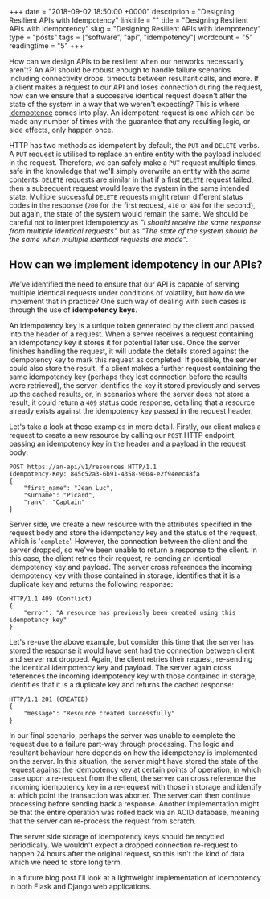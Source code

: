 +++
date = "2018-09-02 18:50:00 +0000"
description = "Designing Resilient APIs with Idempotency"
linktitle = ""
title = "Designing Resilient APIs with Idempotency"
slug = "Designing Resilient APIs with Idempotency"
type = "posts"
tags = ["software", "api", "idempotency"]
wordcount = "5"
readingtime = "5"
+++

How can we design APIs to be resilient when our networks necessarily aren't? An API should be robust enough to handle failure scenarios including connectivity drops, timeouts between resultant calls, and more. If a client makes a request to our API and loses connection during the request, how can we ensure that a successive identical request doesn't alter the state of the system in a way that we weren't expecting? This is where [idempotence](https://en.wikipedia.org/wiki/Idempotence) comes into play. An idempotent request is one which can be made any number of times with the guarantee that any resulting logic, or side effects, only happen once.

HTTP has two methods as idempotent by default, the `PUT` and `DELETE` verbs. A `PUT` request is utilised to replace an entire entity with the payload included in the request. Therefore, we can safely make a `PUT` request multiple times, safe in the knowledge that we'll simply overwrite an entity with the _same_ contents. `DELETE` requests are similar in that if a first `DELETE` request failed, then a subsequent request would leave the system in the same intended state. Multiple successful `DELETE` requests might return different status codes in the response (`200` for the first request, `410` or `404` for the second), but again, the state of the system would remain the same. We should be careful not to interpret idempotency as _"I should receive the same response from multiple identical requests"_ but as _"The state of the system should be the same when multiple identical requests are made"_.

## How can we implement idempotency in our APIs?

We've identified the need to ensure that our API is capable of serving multiple identical requests under conditions of volatility, but how do we implement that in practice? One such way of dealing with such cases is through the use of **idempotency keys**.

An idempotency key is a unique token generated by the client and passed into the header of a request. When a server receives a request containing an idempotency key it stores it for potential later use. Once the server finishes handling the request, it will update the details stored against the idempotency key to mark this request as completed. If possible, the server could also store the result. If a client makes a further request containing the same idempotency key (perhaps they lost connection before the results were retrieved), the server identifies the key it stored previously and serves up the cached results, or, in scenarios where the server does not store a result, it could return a `409` status code response, detailing that a resource already exists against the idempotency key passed in the request header.

Let's take a look at these examples in more detail. Firstly, our client makes a request to create a new resource by calling our `POST` HTTP endpoint, passing an idempotency key in the header and a payload in the request body:

```
POST https://an-api/v1/resources HTTP/1.1
Idempotency-Key: 845c52a3-6b91-4358-9004-e2f94eec48fa
{
    "first_name": "Jean Luc",
    "surname": "Picard",
    "rank": "Captain"
}
```

Server side, we create a new resource with the attributes specified in the request body and store the idempotency key and the status of the request, which is '`complete`'. However, the connection between the client and the server dropped, so we've been unable to return a response to the client. In this case, the client retries their request, re-sending an identical idempotency key and payload. The server cross references the incoming idempotency key with those contained in storage, identifies that it is a duplicate key and returns the following response:

```
HTTP/1.1 409 (Conflict)
{
    "error": "A resource has previously been created using this idempotency key"
}
```

Let's re-use the above example, but consider this time that the server has stored the response it would have sent had the connection between client and server not dropped. Again, the client retries their request, re-sending the identical idempotency key and payload. The server again cross references the incoming idempotency key with those contained in storage, identifies that it is a duplicate key and returns the cached response:

```
HTTP/1.1 201 (CREATED)
{
    "message": "Resource created successfully"
}
```

In our final scenario, perhaps the server was unable to complete the request due to a failure part-way through processing. The logic and resultant behaviour here depends on how the idempotency is implemented on the server. In this situation, the server might have stored the state of the request against the idempotency key at certain points of operation, in which case upon a re-request from the client, the server can cross reference the incoming idempotency key in a re-request with those in storage and identify at which point the transaction was aborter. The server can then continue processing before sending back a response. Another implementation might be that the entire operation was rolled back via an ACID database, meaning that the server can re-process the request from scratch.

The server side storage of idempotency keys should be recycled periodically. We wouldn't expect a dropped connection re-request to happen 24 hours after the original request, so this isn't the kind of data which we need to store long term.

In a future blog post I'll look at a lightweight implementation of idempotency in both Flask and Django web applications.
